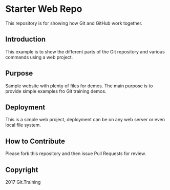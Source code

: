 # Starter Web Repo

This repository is for showing how Git and GitHub work together.

## Introduction

This example is to show the different parts of the Git repository and various commands using a web project.

## Purpose

Sample website with plenty of files for demos. The main purpose is to provide simple examples fro Git training demos.

## Deployment

This is a simple web project, deployment can be on any web server or even local file system.

## How to Contribute

Please fork this repository and then issue Pull Requests for review.

## Copyright

2017 Git.Training
